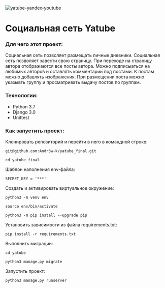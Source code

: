 ![yatube-yandex-youtube](https://user-images.githubusercontent.com/94482915/175423560-8f9833ed-fcc9-4655-b0e5-e9cff0d58412.png)


# Социальная сеть Yatube

### Для чего этот проект:
Социальная сеть позволяет размещать личные дневники. Социальная сеть позволяет завести свою страницу. При переходе на страницу автора отображаются все посты автора. Можно подписыаться на любимых авторов и оставлять комментарии под постами. К постам можно добавлять изображения. При размещении поста можно указывть группу и просматривать выдачу постов по группам.
### Технологии:
- Python 3.7
- Django 3.0
- Unittest

### Как запустить проект:
Клонировать репозиторий и перейти в него в командной строке:

```
git@github.com:Andr3w-k/yatube_final.git
```

```
cd yatube_final
```

Шаблон наполнения env-файла:
```
SECRET_KEY = '***'
```

Cоздать и активировать виртуальное окружение:

```
python3 -m venv env
```

```
source env/bin/activate
```

```
python3 -m pip install --upgrade pip
```

Установить зависимости из файла requirements.txt:

```
pip install -r requirements.txt
```

Выполнить миграции:

```
cd yatube

python3 manage.py migrate
```

Запустить проект:

```
python3 manage.py runserver
```
